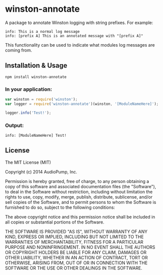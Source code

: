 # winston-annotate
A package to annotate Winston logging with string prefixes.  For example:

    info: This is a normal log message
    info: [prefix A] This is an annotated message with "[prefix A]"
    
This functionality can be used to indicate what modules log messages are coming from.

## Installation & Usage

    npm install winston-annotate
    
### In your application:

```javascript
var winston = require('winston');
var logger = require('winston-annotate')(winston, '[ModuleNameHere]');

logger.info('Test!');
```

### Output:

    info: [ModuleNameHere] Test!
    
## License
The MIT License (MIT)

Copyright (c) 2014 AudioPump, Inc.

Permission is hereby granted, free of charge, to any person obtaining a copy
of this software and associated documentation files (the "Software"), to deal
in the Software without restriction, including without limitation the rights
to use, copy, modify, merge, publish, distribute, sublicense, and/or sell
copies of the Software, and to permit persons to whom the Software is
furnished to do so, subject to the following conditions:

The above copyright notice and this permission notice shall be included in
all copies or substantial portions of the Software.

THE SOFTWARE IS PROVIDED "AS IS", WITHOUT WARRANTY OF ANY KIND, EXPRESS OR
IMPLIED, INCLUDING BUT NOT LIMITED TO THE WARRANTIES OF MERCHANTABILITY,
FITNESS FOR A PARTICULAR PURPOSE AND NONINFRINGEMENT. IN NO EVENT SHALL THE
AUTHORS OR COPYRIGHT HOLDERS BE LIABLE FOR ANY CLAIM, DAMAGES OR OTHER
LIABILITY, WHETHER IN AN ACTION OF CONTRACT, TORT OR OTHERWISE, ARISING FROM,
OUT OF OR IN CONNECTION WITH THE SOFTWARE OR THE USE OR OTHER DEALINGS IN
THE SOFTWARE.